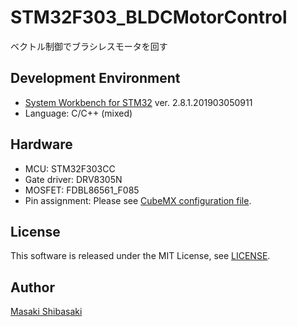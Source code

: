 # STM32F303_BLDCMotorControl
ベクトル制御でブラシレスモータを回す

## Development Environment
- [System Workbench for STM32](http://www.openstm32.org) ver. 2.8.1.201903050911
- Language: C/C++ (mixed)

## Hardware
- MCU: STM32F303CC
- Gate driver: DRV8305N
- MOSFET: FDBL86561_F085
- Pin assignment: Please see [CubeMX configuration file](STM32F303_BLDCMotorControl.ioc).

## License
This software is released under the MIT License, see [LICENSE](LICENSE).

## Author
[Masaki Shibasaki](https://github.com/MSiv15)
